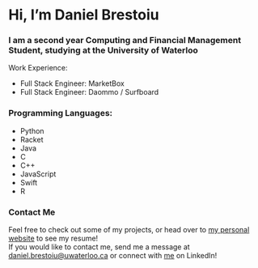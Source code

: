 # Hi, I’m Daniel Brestoiu

### I am a second year Computing and Financial Management Student, studying at the University of Waterloo


Work Experience:
  - Full Stack Engineer: MarketBox
  - Full Stack Engineer: Daommo / Surfboard

### Programming Languages:
  - Python
  - Racket
  - Java
  - C
  - C++
  - JavaScript
  - Swift
  - R
  
### Contact Me 
Feel free to check out some of my projects, or head over to [my personal website](https://danielbrestoiu.me) to see my resume! <br/>
If you would like to contact me, send me a message at daniel.brestoiu@uwaterloo.ca or connect with [me](https://www.linkedin.com/in/daniel-brestoiu/) on LinkedIn!





<!---
Daniel-Brestoiu/Daniel-Brestoiu is a ✨ special ✨ repository because its `README.md` (this file) appears on your GitHub profile.
You can click the Preview link to take a look at your changes.
--->
